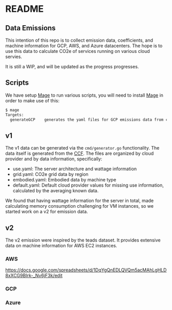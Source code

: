 # README

## Data Emissions

This intention of this repo is to collect emission data, coefficients, and machine information for GCP, AWS, and Azure datacenters. The hope is to use this data to calculate CO2e of services running on various cloud servies.

It is still a WIP, and will be updated as the progress progresses.

## Scripts

We have setup [Mage](https://magefile.org/) to run various scripts, you will need to install [Mage](https://magefile.org/) in order to make use of this:

```bash
$ mage
Targets:
  generateGCP    generates the yaml files for GCP emissions data from csv
```

## v1

The v1 data can be generated via the `cmd/generator.go` functionality. The data itself is generated from the [CCF](https://github.com/cloud-carbon-footprint/ccf-coefficients/). The files are organized by cloud provider and by data information, specifically:

* use.yaml: The server architecture and wattage information
* grid.yaml: CO2e grid data by region
* embodied.yaml: Embodied data by machine type
* default.yaml: Default cloud provider values for missing use information, calculated by the averaging known data.

We found that having wattage information for the server in total, made calculating memory consumption challenging for VM instances, so we started work on a v2 for emission data.

## v2

The v2 emission were inspired by the teads dataset. It provides extensive data on machine information for AWS EC2 instances.


### AWS

https://docs.google.com/spreadsheets/d/1DqYgQnEDLQVQm5acMAhLgHLD8xXCG9BIrk-_Nv6jF3k/edit

### GCP

### Azure
